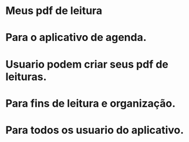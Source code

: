 # Meus pdf de leitura
# Para o aplicativo de agenda.

# Usuario podem criar seus pdf de leituras.

# Para fins de leitura e organização.

# Para todos os usuario do aplicativo.